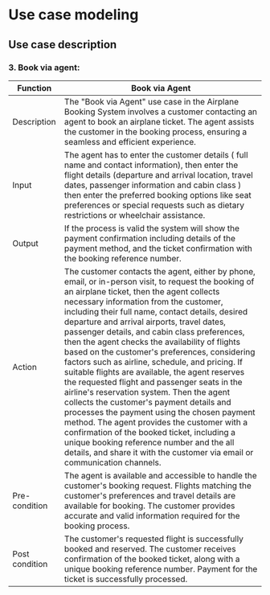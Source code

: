 # Use case modeling
## Use case description
### 3. Book via agent:
| Function    | Book via Agent |
|-------------|----------------|
| Description | The "Book via Agent" use case in the Airplane Booking System involves a customer contacting an agent to book an airplane ticket. The agent assists the customer in the booking process, ensuring a seamless and efficient experience. 
| Input | The agent has to enter the customer details ( full name and contact information), then enter the flight details (departure and arrival location, travel dates, passenger information and cabin class ) then enter the preferred booking options like seat preferences or special requests such as dietary restrictions or wheelchair assistance.
| Output | If the process is valid the system will show the payment confirmation including details of the payment method, and the ticket confirmation with the booking reference number. |
| Action | The customer contacts the agent, either by phone, email, or in-person visit, to request the booking of an airplane ticket, then the agent collects necessary information from the customer, including their full name, contact details, desired departure and arrival airports, travel dates, passenger details, and cabin class preferences, then the agent checks the availability of flights based on the customer's preferences, considering factors such as airline, schedule, and pricing. If suitable flights are available, the agent reserves the requested flight and passenger seats in the airline's reservation system. Then the agent collects the customer's payment details and processes the payment using the chosen payment method. The agent provides the customer with a confirmation of the booked ticket, including a unique booking reference number and the all details, and share it with the customer via email or communication channels. |
| Pre-condition | The agent is available and accessible to handle the customer's booking request. Flights matching the customer's preferences and travel details are available for booking. The customer provides accurate and valid information required for the booking process.
| Post condition | The customer's requested flight is successfully booked and reserved. The customer receives confirmation of the booked ticket, along with a unique booking reference number. Payment for the ticket is successfully processed. |